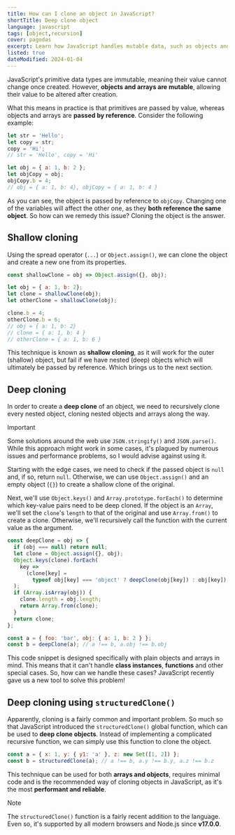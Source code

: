 ```yaml
---
title: How can I clone an object in JavaScript?
shortTitle: Deep clone object
language: javascript
tags: [object,recursion]
cover: pagodas
excerpt: Learn how JavaScript handles mutable data, such as objects and arrays, and understand how shallow cloning and deep cloning work.
listed: true
dateModified: 2024-01-04
---
```


JavaScript's primitive data types are immutable, meaning their value cannot change once created. However, **objects and arrays are mutable**, allowing their value to be altered after creation.

What this means in practice is that primitives are passed by value, whereas objects and arrays are **passed by reference**. Consider the following example:

```js
let str = 'Hello';
let copy = str;
copy = 'Hi';
// str = 'Hello', copy = 'Hi'

let obj = { a: 1, b: 2 };
let objCopy = obj;
objCopy.b = 4;
// obj = { a: 1, b: 4}, objCopy = { a: 1, b: 4 }
```

As you can see, the object is passed by reference to `objCopy`. Changing one of the variables will affect the other one, as they **both reference the same object**. So how can we remedy this issue? Cloning the object is the answer.

## Shallow cloning

Using the spread operator (`...`) or `Object.assign()`, we can clone the object and create a new one from its properties.


```js
const shallowClone = obj => Object.assign({}, obj);

let obj = { a: 1, b: 2};
let clone = shallowClone(obj);
let otherClone = shallowClone(obj);

clone.b = 4;
otherClone.b = 6;
// obj = { a: 1, b: 2}
// clone = { a: 1, b: 4 }
// otherClone = { a: 1, b: 6 }
```

This technique is known as **shallow cloning**, as it will work for the outer (shallow) object, but fail if we have nested (deep) objects which will ultimately be passed by reference. Which brings us to the next section.

## Deep cloning

In order to create a **deep clone** of an object, we need to recursively clone every nested object, cloning nested objects and arrays along the way.

> [!IMPORTANT]
>
> Some solutions around the web use `JSON.stringify()` and `JSON.parse()`. While this approach might work in some cases, it's plagued by numerous issues and performance problems, so I would advise against using it.

Starting with the edge cases, we need to check if the passed object is `null` and, if so, return `null`. Otherwise, we can use `Object.assign()` and an empty object (`{}`) to create a shallow clone of the original.

Next, we'll use `Object.keys()` and `Array.prototype.forEach()` to determine which key-value pairs need to be deep cloned. If the object is an `Array`, we'll set the `clone`'s `length` to that of the original and use `Array.from()` to create a clone. Otherwise, we'll recursively call the function with the current value as the argument.

```js
const deepClone = obj => {
  if (obj === null) return null;
  let clone = Object.assign({}, obj);
  Object.keys(clone).forEach(
    key =>
      (clone[key] =
        typeof obj[key] === 'object' ? deepClone(obj[key]) : obj[key])
  );
  if (Array.isArray(obj)) {
    clone.length = obj.length;
    return Array.from(clone);
  }
  return clone;
};

const a = { foo: 'bar', obj: { a: 1, b: 2 } };
const b = deepClone(a); // a !== b, a.obj !== b.obj
```

This code snippet is designed specifically with plain objects and arrays in mind. This means that it can't handle **class instances**, **functions** and other special cases. So, how can we handle these cases? JavaScript recently gave us a new tool to solve this problem!

## Deep cloning using `structuredClone()`

Apparently, cloning is a fairly common and important problem. So much so that JavaScript introduced the `structuredClone()` global function, which can be used to **deep clone objects**. Instead of implementing a complicated recursive function, we can simply use this function to clone the object.

```js
const a = { x: 1, y: { y1: 'a' }, z: new Set([1, 2]) };
const b = structuredClone(a); // a !== b, a.y !== b.y, a.z !== b.z
```

This technique can be used for both **arrays and objects**, requires minimal code and is the recommended way of cloning objects in JavaScript, as it's the most **performant and reliable**.

> [!NOTE]
>
> The `structuredClone()` function is a fairly recent addition to the language. Even so, it's supported by all modern browsers and Node.js since **v17.0.0**.
